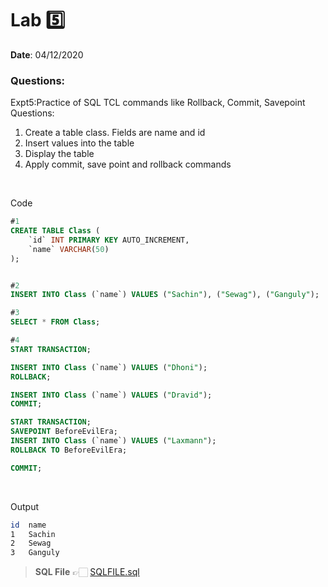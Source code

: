 # Lab 5️⃣

<b> Date</b>: 04/12/2020

### Questions:

Expt5:Practice of SQL TCL commands like Rollback, Commit, Savepoint
Questions:
1.	Create a table class. Fields are name and id
2.	Insert values into the table
3.	Display the table
4.	Apply commit, save point and rollback commands

<br>

Code
```sql
#1
CREATE TABLE Class (
	`id` INT PRIMARY KEY AUTO_INCREMENT,
    `name` VARCHAR(50)
);


#2
INSERT INTO Class (`name`) VALUES ("Sachin"), ("Sewag"), ("Ganguly");

#3
SELECT * FROM Class;

#4
START TRANSACTION;

INSERT INTO Class (`name`) VALUES ("Dhoni");
ROLLBACK; 

INSERT INTO Class (`name`) VALUES ("Dravid");
COMMIT;

START TRANSACTION;
SAVEPOINT BeforeEvilEra;
INSERT INTO Class (`name`) VALUES ("Laxmann");
ROLLBACK TO BeforeEvilEra;

COMMIT;
```

<br>

Output
```bash
id	name
1	Sachin
2	Sewag
3	Ganguly
```

> <b>SQL File</b> 👉🏻 [SQLFILE.sql](main.sql)
